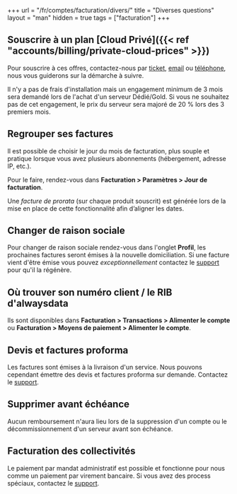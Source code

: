 +++
url = "/fr/comptes/facturation/divers/"
title = "Diverses questions"
layout = "man"
hidden = true
tags = ["facturation"]
+++

## Souscrire à un plan [Cloud Privé]({{< ref "accounts/billing/private-cloud-prices" >}})
Pour souscrire à ces offres, contactez-nous par [ticket](https://admin.alwaysdata.com/support/add/), [email](https://www.alwaysdata.com/fr/) ou [téléphone](tel:+33184162340), nous vous guiderons sur la démarche à suivre.

Il n'y a pas de frais d'installation mais un engagement minimum de 3 mois sera demandé lors de l'achat d'un serveur Dédié/Gold. Si vous ne souhaitez pas de cet engagement, le prix du serveur sera majoré de 20 % lors des 3 premiers mois.

## Regrouper ses factures
Il est possible de choisir le jour du mois de facturation, plus souple et pratique lorsque vous avez plusieurs abonnements (hébergement, adresse IP, etc.).

Pour le faire, rendez-vous dans **Facturation > Paramètres > Jour de facturation**.

Une _facture de prorata_ (sur chaque produit souscrit) est générée lors de la mise en place de cette fonctionnalité afin d’aligner les dates.

## Changer de raison sociale
Pour changer de raison sociale rendez-vous dans l'onglet **Profil**, les prochaines factures seront émises à la nouvelle domiciliation.
Si une facture vient d'être émise vous pouvez _exceptionnellement_ contactez le [support](https://admin.alwaysdata.com/support/add) pour qu'il la régénère.

## Où trouver son numéro client / le RIB d'alwaysdata
Ils sont disponibles dans **Facturation > Transactions > Alimenter le compte** ou **Facturation > Moyens de paiement > Alimenter le compte**.

## Devis et factures proforma
Les factures sont émises à la livraison d'un service. Nous pouvons cependant émettre des devis et factures proforma sur demande. Contactez le [support](https://admin.alwaysdata.com/support/add).

## Supprimer avant échéance
Aucun remboursement n'aura lieu lors de la suppression d'un compte ou le décommissionnement d'un serveur avant son échéance.

## Facturation des collectivités
Le paiement par mandat administratif est possible et fonctionne pour nous comme un paiement par virement bancaire.
Si vous avez des process spéciaux, contactez le [support](https://admin.alwaysdata.com/support/add).
